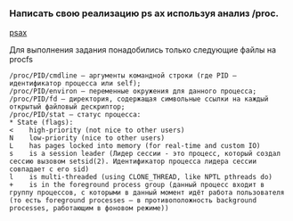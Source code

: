 ### Написать свою реализацию ps ax используя анализ /proc.

[psax](https://github.com/kyourselfer/OTUS_LinuxAdmin201804/blob/master/lesson7_procfs/1/psax)

Для выполнения задания понадобились только следующие файлы на procfs
```
/proc/PID/cmdline – аргументы командной строки (где PID – идентификатор процесса или self);
/proc/PID/environ – переменные окружения для данного процесса;
/proc/PID/fd – директория, содержащая символьные ссылки на каждый открытый файловый дескриптор;
/proc/PID/stat – статус процесса:
* State (flags):
<    high-priority (not nice to other users)
N    low-priority (nice to other users)
L    has pages locked into memory (for real-time and custom IO)
s    is a session leader (Лидер сессии - это процесс, который создал сессию вызо­вом setsid(2). Идентификатор процесса лидера сессии совпадает с его sid)
l    is multi-threaded (using CLONE_THREAD, like NPTL pthreads do)
+    is in the foreground process group (данный процесс входит в группу процессов, с которыми в данный момент идёт работа пользователя (то есть foreground processes — в противоположность background processes, работающим в фоновом режиме))
```

